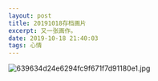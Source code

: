```yaml
---
layout: post
title: 20191018存档画片
excerpt: 又一张画作。
date: 2019-10-18 21:40:03
tags: 心情
---
```


![639634d24e6294fc9f671f7d91180e1.jpg](https://i.loli.net/2019/10/18/fIovtYC9NMB5RPh.jpg)
